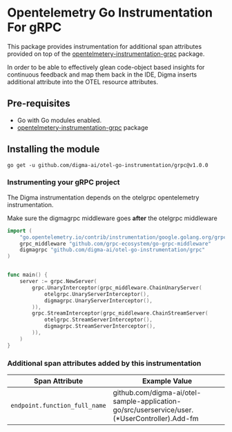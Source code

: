 # Opentelemetry Go Instrumentation For gRPC

This package provides instrumentation for additional span attributes provided on top of the [opentelmetery-instrumentation-grpc](https://go.opentelemetry.io/contrib/instrumentation/google.golang.org/grpc/otelgrpc) package. 

In order to be able to effectively glean code-object based insights for continuous feedback and map them back in the IDE, Digma inserts additional attribute into the OTEL resource attributes. 

## Pre-requisites
* Go with Go modules enabled.
*  [opentelmetery-instrumentation-grpc](https://go.opentelemetry.io/contrib/instrumentation/google.golang.org/grpc/otelgrpc) package

## Installing the module
```
go get -u github.com/digma-ai/otel-go-instrumentation/grpc@v1.0.0
```

### Instrumenting your gRPC project

The Digma instrumentation depends on the otelgrpc opentelemetry instrumentation.

Make sure the digmagrpc middleware goes **after** the otelgrpc middleware

```go
import (
	"go.opentelemetry.io/contrib/instrumentation/google.golang.org/grpc/otelgrpc"
	grpc_middleware "github.com/grpc-ecosystem/go-grpc-middleware"
	digmagrpc "github.com/digma-ai/otel-go-instrumentation/grpc"
)


func main() {
	server := grpc.NewServer(
		grpc.UnaryInterceptor(grpc_middleware.ChainUnaryServer(
			otelgrpc.UnaryServerInterceptor(),
			digmagrpc.UnaryServerInterceptor(),
		)),
		grpc.StreamInterceptor(grpc_middleware.ChainStreamServer(
			otelgrpc.StreamServerInterceptor(),
			digmagrpc.StreamServerInterceptor(),
		)),
	)
}
```

### Additional span attributes added by this instrumentation

| Span Attribute | Example Value |
| --- | --- |
|`endpoint.function_full_name` | github.com/digma-ai/otel-sample-application-go/src/userservice/user.(*UserController).Add-fm
